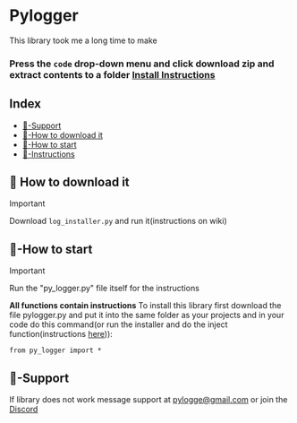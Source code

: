 # Pylogger
This library took me a long time to make

### Press the `code` drop-down menu and click download zip and extract contents to a folder [Install Instructions](#-instructions-for-install)
## Index
* [💪-Support](#-support)
* [📩-How to download it](#-how-to-download-it)
* [🚦-How to start](#-how-to-start)
* [📝-Instructions](https://github.com/Legohead69420/pylogger/wiki/Instructions)
## 📩 How to download it
> [!IMPORTANT]
Download `log_installer.py` and run it(instructions on wiki)
## 🚦-How to start
> [!IMPORTANT]
Run the "py_logger.py" file itself for the instructions

**All functions contain instructions**
To install this library first download the file pylogger.py and put it into the same folder as your projects and in your code do this command(or run the installer and do the inject function(instructions [here](#-instructions-for-install))):
```
from py_logger import *
```
## 💪-Support
If library does not work message support at [pylogge@gmail.com](https://tinyurl.com/mvytfjrj) or join the [Discord](https://discord.gg/ykwwvZD8Uj)
